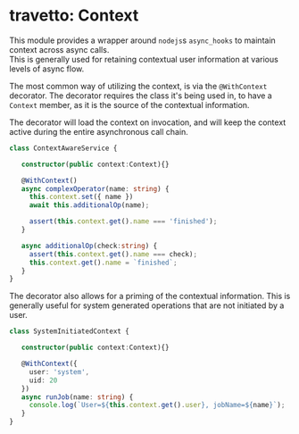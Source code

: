 travetto: Context
===

This module provides a wrapper around `nodejs`s `async_hooks` to maintain context across async calls.  
This is generally used for retaining contextual user information at various levels of async flow.

The most common way of utilizing the context, is via the `@WithContext` decorator.  The decorator requires
the class it's being used in, to have a `Context` member, as it is the source of the contextual information.

The decorator will load the context on invocation, and will keep the context active during the entire asynchronous 
call chain.

```typescript
class ContextAwareService {

   constructor(public context:Context){}

   @WithContext()
   async complexOperator(name: string) {
     this.context.set({ name })
     await this.additionalOp(name);

     assert(this.context.get().name === 'finished');
   }

   async additionalOp(check:string) {
     assert(this.context.get().name === check);
     this.context.get().name = `finished`;
   }
}
```

The decorator also allows for a priming of the contextual information.  This is generally useful for system generated operations that
are not initiated by a user.

```typescript
class SystemInitiatedContext {

   constructor(public context:Context){}

   @WithContext({
     user: 'system',
     uid: 20
   })
   async runJob(name: string) {
     console.log(`User=${this.context.get().user}, jobName=${name}`);
   }
}
```